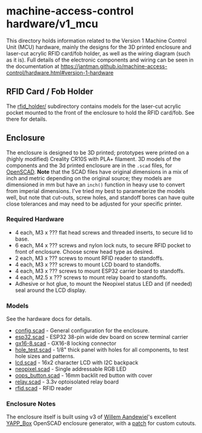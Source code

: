 # machine-access-control hardware/v1_mcu

This directory holds information related to the Version 1 Machine Control Unit (MCU) hardware, mainly the designs for the 3D printed enclosure and laser-cut acrylic RFID card/fob holder, as well as the wiring diagram (such as it is). Full details of the electronic components and wiring can be seen in the documentation at https://jantman.github.io/machine-access-control/hardware.html#version-1-hardware

## RFID Card / Fob Holder

The [rfid_holder/](rfid_holder/) subdirectory contains models for the laser-cut acrylic pocket mounted to the front of the enclosure to hold the RFID card/fob. See there for details.

## Enclosure

The enclosure is designed to be 3D printed; prototypes were printed on a (highly modified) Creality CR10S with PLA+ filament. 3D models of the components and the 3d printed enclosure are in the ``.scad`` files, for [OpenSCAD](https://openscad.org/). **Note** that the SCAD files have original dimensions in a mix of inch and metric depending on the original source; they models are dimensioned in mm but have an ``inch()`` function in heavy use to convert from imperial dimensions. I've tried my best to parameterize the models well, but note that cut-outs, screw holes, and standoff bores can have quite close tolerances and may need to be adjusted for your specific printer.

### Required Hardware

* 4 each, M3 x ??? flat head screws and threaded inserts, to secure lid to base.
* 6 each, M4 x ??? screws and nylon lock nuts, to secure RFID pocket to front of enclosure. Choose screw head type as desired.
* 2 each, M3 x ??? screws to mount RFID reader to standoffs.
* 4 each, M3 x ??? screws to mount LCD board to standoffs.
* 4 each, M3 x ??? screws to mount ESP32 carrier board to standoffs.
* 4 each, M2.5 x ??? screws to mount relay board to standoffs.
* Adhesive or hot glue, to mount the Neopixel status LED and (if needed) seal around the LCD display.

### Models

See the hardware docs for details.

* [config.scad](config.scad) - General configuration for the enclosure.
* [esp32.scad](esp32.scad) - ESP32 38-pin wide dev board on screw terminal carrier
* [gx16-8.scad](gx16-8.scad) - GX16-8 locking connector
* [hole_test.scad](hole_test.scad) - 1/8" thick panel with holes for all components, to test hole sizes and patterns.
* [lcd.scad](lcd.scad) - 16x2 character LCD with I2C backpack
* [neopixel.scad](neopixel.scad) - Single addressable RGB LED
* [oops_button.scad](oops_button.scad) - 16mm backlit red button with cover
* [relay.scad](relay.scad) - 3.3v optoisolated relay board
* [rfid.scad](rfid.scad) - RFID reader

### Enclosure Notes

The enclosure itself is built using v3 of [Willem Aandewiel](https://willem.aandewiel.nl/)'s excellent [YAPP_Box](https://github.com/mrWheel/YAPP_Box) OpenSCAD enclosure generator, with a [patch](https://github.com/jantman/machine-access-control/commit/c860e23d8b0bcd43c924b47d14e1e0748aece98f) for custom cutouts.
